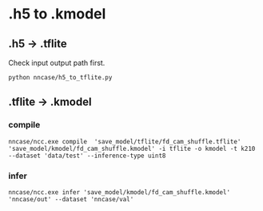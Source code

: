 # .h5 to .kmodel

## .h5 -> .tflite

Check input output path first.

```shell
python nncase/h5_to_tflite.py
```

## .tflite -> .kmodel

### compile

```shell
nncase/ncc.exe compile  'save_model/tflite/fd_cam_shuffle.tflite'  'save_model/kmodel/fd_cam_shuffle.kmodel' -i tflite -o kmodel -t k210 --dataset 'data/test' --inference-type uint8
```

### infer

```shell
nncase/ncc.exe infer 'save_model/kmodel/fd_cam_shuffle.kmodel' 'nncase/out' --dataset 'nncase/val'
```
